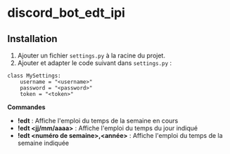 # discord_bot_edt_ipi

## Installation

1. Ajouter un fichier `settings.py` à la racine du projet.
2. Ajouter et adapter le code suivant dans `settings.py` :

```
class MySettings:
    username = "<username>"
    password = "<password>"
    token = "<token>"
```

**Commandes**

- **!edt** : Affiche l'emploi du temps de la semaine en cours
- **!edt \<jj/mm/aaaa>** : Affiche l'emploi du temps du jour indiqué
- **!edt \<numéro de semaine>,\<année>** : Affiche l'emploi du temps de la semaine indiquée
